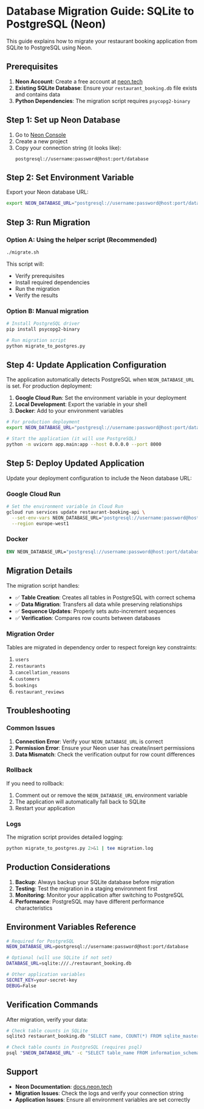 # Database Migration Guide: SQLite to PostgreSQL (Neon)

This guide explains how to migrate your restaurant booking application from SQLite to PostgreSQL using Neon.

## Prerequisites

1. **Neon Account**: Create a free account at [neon.tech](https://neon.tech)
2. **Existing SQLite Database**: Ensure your `restaurant_booking.db` file exists and contains data
3. **Python Dependencies**: The migration script requires `psycopg2-binary`

## Step 1: Set up Neon Database

1. Go to [Neon Console](https://console.neon.tech)
2. Create a new project
3. Copy your connection string (it looks like):
   ```
   postgresql://username:password@host:port/database
   ```

## Step 2: Set Environment Variable

Export your Neon database URL:

```bash
export NEON_DATABASE_URL="postgresql://username:password@host:port/database"
```

## Step 3: Run Migration

### Option A: Using the helper script (Recommended)

```bash
./migrate.sh
```

This script will:

- Verify prerequisites
- Install required dependencies
- Run the migration
- Verify the results

### Option B: Manual migration

```bash
# Install PostgreSQL driver
pip install psycopg2-binary

# Run migration script
python migrate_to_postgres.py
```

## Step 4: Update Application Configuration

The application automatically detects PostgreSQL when `NEON_DATABASE_URL` is set. For production deployment:

1. **Google Cloud Run**: Set the environment variable in your deployment
2. **Local Development**: Export the variable in your shell
3. **Docker**: Add to your environment variables

```bash
# For production deployment
export NEON_DATABASE_URL="postgresql://username:password@host:port/database"

# Start the application (it will use PostgreSQL)
python -m uvicorn app.main:app --host 0.0.0.0 --port 8000
```

## Step 5: Deploy Updated Application

Update your deployment configuration to include the Neon database URL:

### Google Cloud Run

```bash
# Set the environment variable in Cloud Run
gcloud run services update restaurant-booking-api \
  --set-env-vars NEON_DATABASE_URL="postgresql://username:password@host:port/database" \
  --region europe-west1
```

### Docker

```dockerfile
ENV NEON_DATABASE_URL="postgresql://username:password@host:port/database"
```

## Migration Details

The migration script handles:

- ✅ **Table Creation**: Creates all tables in PostgreSQL with correct schema
- ✅ **Data Migration**: Transfers all data while preserving relationships
- ✅ **Sequence Updates**: Properly sets auto-increment sequences
- ✅ **Verification**: Compares row counts between databases

### Migration Order

Tables are migrated in dependency order to respect foreign key constraints:

1. `users`
2. `restaurants`
3. `cancellation_reasons`
4. `customers`
5. `bookings`
6. `restaurant_reviews`

## Troubleshooting

### Common Issues

1. **Connection Error**: Verify your `NEON_DATABASE_URL` is correct
2. **Permission Error**: Ensure your Neon user has create/insert permissions
3. **Data Mismatch**: Check the verification output for row count differences

### Rollback

If you need to rollback:

1. Comment out or remove the `NEON_DATABASE_URL` environment variable
2. The application will automatically fall back to SQLite
3. Restart your application

### Logs

The migration script provides detailed logging:

```bash
python migrate_to_postgres.py 2>&1 | tee migration.log
```

## Production Considerations

1. **Backup**: Always backup your SQLite database before migration
2. **Testing**: Test the migration in a staging environment first
3. **Monitoring**: Monitor your application after switching to PostgreSQL
4. **Performance**: PostgreSQL may have different performance characteristics

## Environment Variables Reference

```bash
# Required for PostgreSQL
NEON_DATABASE_URL=postgresql://username:password@host:port/database

# Optional (will use SQLite if not set)
DATABASE_URL=sqlite:///./restaurant_booking.db

# Other application variables
SECRET_KEY=your-secret-key
DEBUG=False
```

## Verification Commands

After migration, verify your data:

```bash
# Check table counts in SQLite
sqlite3 restaurant_booking.db "SELECT name, COUNT(*) FROM sqlite_master WHERE type='table';"

# Check table counts in PostgreSQL (requires psql)
psql "$NEON_DATABASE_URL" -c "SELECT table_name FROM information_schema.tables WHERE table_schema='public';"
```

## Support

- **Neon Documentation**: [docs.neon.tech](https://docs.neon.tech)
- **Migration Issues**: Check the logs and verify your connection string
- **Application Issues**: Ensure all environment variables are set correctly
